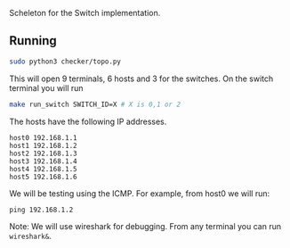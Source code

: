 Scheleton for the Switch implementation.

## Running

```bash
sudo python3 checker/topo.py
```

This will open 9 terminals, 6 hosts and 3 for the switches. On the switch terminal you will run 

```bash
make run_switch SWITCH_ID=X # X is 0,1 or 2
```

The hosts have the following IP addresses.
```
host0 192.168.1.1
host1 192.168.1.2
host2 192.168.1.3
host3 192.168.1.4
host4 192.168.1.5
host5 192.168.1.6
```

We will be testing using the ICMP. For example, from host0 we will run:

```
ping 192.168.1.2
```

Note: We will use wireshark for debugging. From any terminal you can run `wireshark&`.
